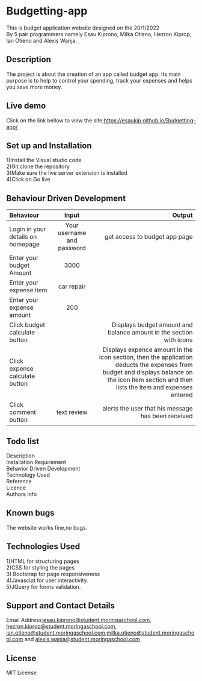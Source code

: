 # Budgetting-app
This is budget application website designed on the 20/1/2022<br>
By 5 pair programmers namely Esau Kiprono, Milka Otieno, Hezron Kiprop, Ian Otieno and Alexis Wanja.
## Description
The project is about the creation of an app called budget app. Its main purpose is to help to control your spending, track your expenses and helps you save more money.
## Live demo
Click on the link  bellow to view the site;https://esaukip.github.io/Budgetting-app/
## Set up and Installation
1)Install the Visual studio code<br>
2)Git clone the repository<br>
3)Make sure the live server extension is installed<br>
4)Click on Go live
## Behaviour Driven Development
| Behaviour      | Input        | Output       |
| :------------- | :----------: | -----------: |
| Login in your details on homepage |Your username and password  |  get  access to budget app page  |
| Enter your budget Amount  | 3000 |    |
| Enter your expense item   |  car repair  |     |
| Enter your expense amount  |  200    |     |
| Click budget calculate button |     | Displays budget amount and balance amount in the section with icons|
| Click expense calculate button |    | Displays expence amount in the icon section, then the application deducts the expenses from budget and displays balance on the icon item section and then lists the item and expenses entered|
| Click comment button| text review     | alerts the user that his message has been received |
## Todo list
Description<br>
Installation Requirement<br>
Behavior Driven Development<br>
Technology Used<br>
Reference<br>
Licence<br>
Authors Info
## Known bugs
The website works fine,no bugs.
## Technologies Used
1)HTML for structuring  pages <br>
2)CSS for styling the pages <br>
3) Bootstrap for page responsiveness<br>
4)Javascipt for user interactivity.<br>
5)JQuery for forms validation.
## Support and Contact Details
Email Address;esau.kiprono@student.moringaschool.com, hezron.kiprop@student.moringaschool.com, ian.otieno@student.moringaschool.com,milka.otieno@student.moringaschool.com and alexis.wanja@student.moringaschool.com
## License
MIT License
